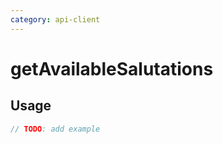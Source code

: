 ```yaml
---
category: api-client
---
```


# getAvailableSalutations

<!-- PLACEHOLDER_DESCRIPTION -->

## Usage

```ts
// TODO: add example
```
